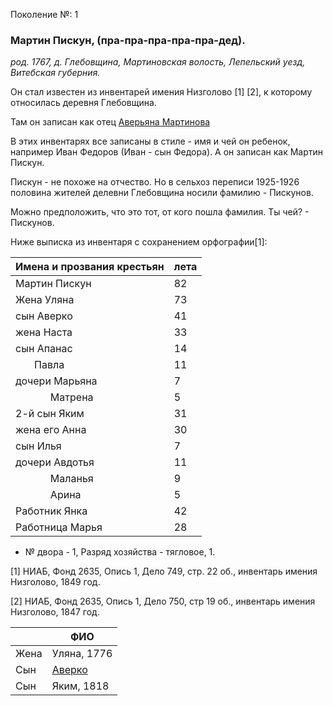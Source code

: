 Поколение №: 1

### Мартин Пискун, (пра-пра-пра-пра-пра-дед).

_род. 1767, д. Глебовщина, Мартиновская волость, Лепельский уезд, Витебская губерния._

Он стал известен из инвентарей имения Низголово [1] [2], к которому относилась деревня Глебовщина. 

Там он записан как отец [Аверьяна Мартинова](/ancestors/2-Пискунов-Аверьян-Мартинов)

В этих инвентарях все записаны в стиле - имя и чей он ребенок, например Иван Федоров (Иван - сын Федора).
А он записан как Мартин Пискун. 

Пискун - не похоже на отчество. 
Но в сельхоз переписи 1925-1926 половина жителей делевни Глебовщина носили фамилию - Пискунов.

Можно предположить, что это тот, от кого пошла фамилия. 
Ты чей? - Пискунов.

Ниже выписка из инвентаря с сохранением орфографии[1]:

| Имена и прозвания крестьян                                                        | лета |
|-----------------------------------------------------------------------------------|------|
| Мартин Пискун                                                                     | 82   |
| Жена Уляна                                                                        | 73   |
| cын Аверко                                                                        | 41   |
| жена Наста                                                                        | 33   |
| сын Апанас                                                                        | 14   |
| &nbsp;&nbsp;&nbsp;&nbsp;&nbsp;&nbsp; Павла                                        | 11   |
| дочери Марьяна                                                                    | 7    |
| &nbsp;&nbsp;&nbsp;&nbsp;&nbsp;&nbsp;&nbsp;&nbsp;&nbsp;&nbsp;&nbsp;&nbsp; Матрена  | 5    |
| 2-й сын Яким                                                                      | 31   |
| жена его Анна                                                                     | 30   |
| сын Илья                                                                          | 7    |
| дочери Авдотья                                                                    | 11   |
| &nbsp;&nbsp;&nbsp;&nbsp;&nbsp;&nbsp;&nbsp;&nbsp;&nbsp;&nbsp;&nbsp;&nbsp; Маланья                                      | 9    |
| &nbsp;&nbsp;&nbsp;&nbsp;&nbsp;&nbsp;&nbsp;&nbsp;&nbsp;&nbsp;&nbsp;&nbsp; Арина                                        | 5    |
| Работник Янка                                                                     | 42   |
| Работница Марья                                                                   | 28   |
 * № двора - 1, Разряд хозяйства - тягловое, 1.

[1] НИАБ, Фонд 2635, Опись 1, Дело 749, стр. 22 об., инвентарь имения Низголово, 1849 год.

[2] НИАБ, Фонд 2635, Опись 1, Дело 750, стр 19 об., инвентарь имения Низголово, 1847 год.

|      | ФИО                                              |
|------|--------------------------------------------------|
| Жена | Уляна, 1776                                      |
| Сын  | [Аверко](/ancestors/2-Пискунов-Аверьян-Мартинов) |
| Сын  | Яким, 1818                                       |
